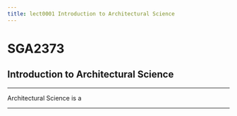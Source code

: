 ```yaml
---
title: lect0001 Introduction to Architectural Science
---
```


# SGA2373

## Introduction to Architectural Science

---

Architectural Science is a

---